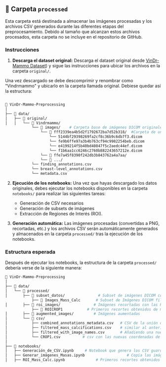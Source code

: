 ## 📂 Carpeta `processed`

Esta carpeta está destinada a almacenar las imágenes procesadas y los archivos CSV generados durante las diferentes etapas del preprocesamiento. Debido al tamaño que alcanzan estos archivos procesados, esta carpeta no se incluye en el repositorio de GitHub.

### Instrucciones

1. **Descarga el dataset original:**
   Descarga el dataset original desde [VinDr-Mammo Dataset](https://usmcl-my.sharepoint.com/:u:/g/personal/nicolas_ruizr_usm_cl/ERkdXH9Oma9AivuEORKtI6UBkiTr58_FuwL0Xc1YcNhr9w?e=WWd7wa)) y sigue las instrucciones para ubicar los archivos en la carpeta `original/`.

Una vez descargado se debe descomprimir y renombrar como "Vindrmammo" y ubicarlo en la carpeta llamada original. Debiese quedar así la estructura:

```bash

📂 VinDr-Mammo-Preprocessing
│
├── 📂 data/
│   ├── 📂 original/
│   │   └── 📂 Vindrmammo/
            └── 📂 images/    # Carpeta base de imágenes DICOM originales
                └── 📂 fff2339ea4b5d2f1792672ba7d52b318/  #Carpeta de un exámen con sus 4 vistas en formato DICOM 
                    └── 5144bf29398269fa2cf8c36b9c6db7f3.dicom
                    └── fe9b6ffe97a3b4b763cf94c9982254beb.dicom
                    └── e4199214f5b40bd40847f5c2aedc44ef.dicom
                    └── f1b6aa1cc6246c2760b882243657212e.dicom
                └── 📂 ffe7a45f8390f242db3b843762a4a7aa/
                └── 📂 .../
            └── finding_annotations.csv 
            └── breast-level_annotations.csv
            └── metadata.csv              
```
            
2. **Ejecución de los notebooks:**
   Una vez que hayas descargado los datos originales, debes ejecutar los notebooks disponibles en la carpeta `notebooks/` para realizar las siguientes tareas:
   
   - Generación de CSV necesarios
   - Generación de subsets de imágenes
   - Extracción de Regiones de Interés (ROI).


3. **Generación automática:**
   Las imágenes procesadas (convertidas a PNG, recortadas, etc.) y los archivos CSV serán automáticamente generados y almacenados en la carpeta `processed/` tras la ejecución de los notebooks.

### Estructura esperada

Después de ejecutar los notebooks, la estructura de la carpeta `processed/` debería verse de la siguiente manera:

```bash
📂 VinDr-Mammo-Preprocessing
│
├── 📂 data/        
│   └── 📂 processed/
│       ├── 📂 subset_datos/               # Subset de imágenes DICOM con algun filtro del origial Dataset
            ├── 📂 Images_Mass_Calc       # Subset de Imágenes DICOM filtradas con masas y calcificaciones
│       ├── 📂 roi_images/               # Imágenes recortadas con las ROI
            ├── 📂 ROICROP1           # Primeros recortes obtenidos de masas y calcificaciones
│       ├── 📂 augmented_images/         # Imágenes aumentadas
│       └── 📂 csv/
│           ├── combined_annotations_metadata.csv   # CSV de la unión del csv de anotaciones con el de metadata
│           ├── filtered_mass_calcifications.csv    # similar al anterior pero filtrando masas y calcificaciones
│           ├── filtered_with_image_names.csv       # Añadiendo una nueva columna para las que las imágenes con mas de 1 anotación tengan nombre distinto
│           └── CROP1.csv          # csv con las nuevas coordenadas de los recortes realizados de masas y calcificaciones.
│
├── 📂 notebooks/
│   ├── Generación_de_CSV.ipynb     # Notebook que genera los CSV guardados en la carpeta con ese nombre
│   ├── Generar_imágenes_Masas.ipynb                   # Copia las imágenes de la carpeta original, las filtra y las guarda en subset_datos
│   ├── ROI_Mass_Calc.ipynb              # Primeros recortes obtenidos de masas y calcificaciones

```
